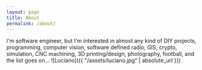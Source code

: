 ```yaml
---
layout: page
title: About
permalink: /about/
---
```


I'm software engineer, but I'm interested in almost any kind of DIY projects, programming, computer vision, software defined radio, GIS, crypto, simulation, CNC machining, 3D printing/design, photography, football, and the list goes on...
![Luciano]({{ "/assets/luciano.jpg" | absolute_url }})


